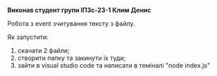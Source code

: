 **Виконав студент групи ІПЗс-23-1 Клим Денис**


Робота з event зчитування тексту з файлу.

Як запустити:
1. скачати 2 файли;
2. створити папку та закинути їх туди;
3. зайти в visual studio code та написати в теміналі "node index.js"
